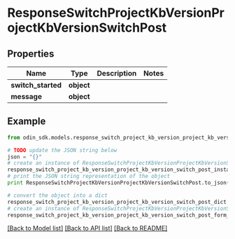 # ResponseSwitchProjectKbVersionProjectKbVersionSwitchPost


## Properties

Name | Type | Description | Notes
------------ | ------------- | ------------- | -------------
**switch_started** | **object** |  | 
**message** | **object** |  | 

## Example

```python
from odin_sdk.models.response_switch_project_kb_version_project_kb_version_switch_post import ResponseSwitchProjectKbVersionProjectKbVersionSwitchPost

# TODO update the JSON string below
json = "{}"
# create an instance of ResponseSwitchProjectKbVersionProjectKbVersionSwitchPost from a JSON string
response_switch_project_kb_version_project_kb_version_switch_post_instance = ResponseSwitchProjectKbVersionProjectKbVersionSwitchPost.from_json(json)
# print the JSON string representation of the object
print ResponseSwitchProjectKbVersionProjectKbVersionSwitchPost.to_json()

# convert the object into a dict
response_switch_project_kb_version_project_kb_version_switch_post_dict = response_switch_project_kb_version_project_kb_version_switch_post_instance.to_dict()
# create an instance of ResponseSwitchProjectKbVersionProjectKbVersionSwitchPost from a dict
response_switch_project_kb_version_project_kb_version_switch_post_form_dict = response_switch_project_kb_version_project_kb_version_switch_post.from_dict(response_switch_project_kb_version_project_kb_version_switch_post_dict)
```
[[Back to Model list]](../README.md#documentation-for-models) [[Back to API list]](../README.md#documentation-for-api-endpoints) [[Back to README]](../README.md)


